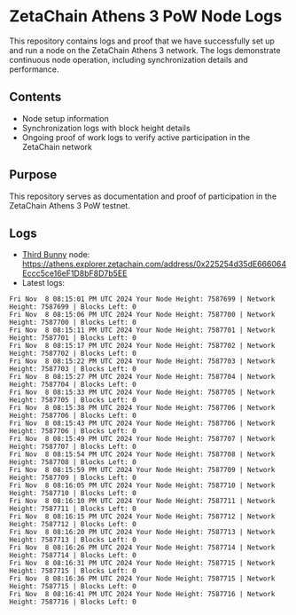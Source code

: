# ZetaChain Athens 3 PoW Node Logs
This repository contains logs and proof that we have successfully set up and run a node on the ZetaChain Athens 3 network. The logs demonstrate continuous node operation, including synchronization details and performance.

## Contents
- Node setup information
- Synchronization logs with block height details
- Ongoing proof of work logs to verify active participation in the ZetaChain network

## Purpose
This repository serves as documentation and proof of participation in the ZetaChain Athens 3 PoW testnet.

## Logs

- [Third Bunny](https://thirdbunny.xyz/) node: https://athens.explorer.zetachain.com/address/0x225254d35dE666064Eccc5ce16eF1D8bF8D7b5EE
- Latest logs:
```
Fri Nov  8 08:15:01 PM UTC 2024 Your Node Height: 7587699 | Network Height: 7587699 | Blocks Left: 0
Fri Nov  8 08:15:06 PM UTC 2024 Your Node Height: 7587700 | Network Height: 7587700 | Blocks Left: 0
Fri Nov  8 08:15:11 PM UTC 2024 Your Node Height: 7587701 | Network Height: 7587701 | Blocks Left: 0
Fri Nov  8 08:15:17 PM UTC 2024 Your Node Height: 7587702 | Network Height: 7587702 | Blocks Left: 0
Fri Nov  8 08:15:22 PM UTC 2024 Your Node Height: 7587703 | Network Height: 7587703 | Blocks Left: 0
Fri Nov  8 08:15:27 PM UTC 2024 Your Node Height: 7587704 | Network Height: 7587704 | Blocks Left: 0
Fri Nov  8 08:15:33 PM UTC 2024 Your Node Height: 7587705 | Network Height: 7587705 | Blocks Left: 0
Fri Nov  8 08:15:38 PM UTC 2024 Your Node Height: 7587706 | Network Height: 7587706 | Blocks Left: 0
Fri Nov  8 08:15:43 PM UTC 2024 Your Node Height: 7587706 | Network Height: 7587706 | Blocks Left: 0
Fri Nov  8 08:15:49 PM UTC 2024 Your Node Height: 7587707 | Network Height: 7587707 | Blocks Left: 0
Fri Nov  8 08:15:54 PM UTC 2024 Your Node Height: 7587708 | Network Height: 7587708 | Blocks Left: 0
Fri Nov  8 08:15:59 PM UTC 2024 Your Node Height: 7587709 | Network Height: 7587709 | Blocks Left: 0
Fri Nov  8 08:16:05 PM UTC 2024 Your Node Height: 7587710 | Network Height: 7587710 | Blocks Left: 0
Fri Nov  8 08:16:10 PM UTC 2024 Your Node Height: 7587711 | Network Height: 7587711 | Blocks Left: 0
Fri Nov  8 08:16:15 PM UTC 2024 Your Node Height: 7587712 | Network Height: 7587712 | Blocks Left: 0
Fri Nov  8 08:16:20 PM UTC 2024 Your Node Height: 7587713 | Network Height: 7587713 | Blocks Left: 0
Fri Nov  8 08:16:26 PM UTC 2024 Your Node Height: 7587714 | Network Height: 7587714 | Blocks Left: 0
Fri Nov  8 08:16:31 PM UTC 2024 Your Node Height: 7587715 | Network Height: 7587715 | Blocks Left: 0
Fri Nov  8 08:16:36 PM UTC 2024 Your Node Height: 7587715 | Network Height: 7587715 | Blocks Left: 0
Fri Nov  8 08:16:41 PM UTC 2024 Your Node Height: 7587716 | Network Height: 7587716 | Blocks Left: 0
```

